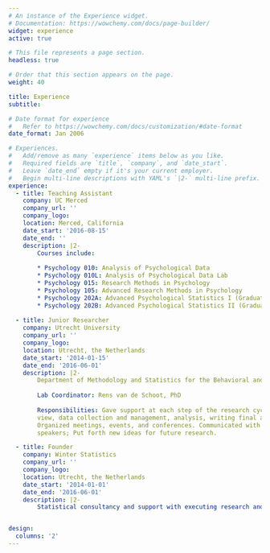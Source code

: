 ```yaml
---
# An instance of the Experience widget.
# Documentation: https://wowchemy.com/docs/page-builder/
widget: experience
active: true

# This file represents a page section.
headless: true

# Order that this section appears on the page.
weight: 40

title: Experience
subtitle:

# Date format for experience
#   Refer to https://wowchemy.com/docs/customization/#date-format
date_format: Jan 2006

# Experiences.
#   Add/remove as many `experience` items below as you like.
#   Required fields are `title`, `company`, and `date_start`.
#   Leave `date_end` empty if it's your current employer.
#   Begin multi-line descriptions with YAML's `|2-` multi-line prefix.
experience:
  - title: Teaching Assistant
    company: UC Merced
    company_url: ''
    company_logo: 
    location: Merced, California
    date_start: '2016-08-15'
    date_end: ''
    description: |2-
        Courses include:
        
        * Psychology 010: Analysis of Psychological Data
        * Psychology 010L: Analysis of Psychological Data Lab
        * Psychology 015: Research Methods in Psychology
        * Psychology 105: Advanced Research Methods in Psychology
        * Psychology 202A: Advanced Psychological Statistics I (Graduate level)
        * Psychology 202B: Advanced Psychological Statistics II (Graduate level)
        
  - title: Junior Researcher
    company: Utrecht University
    company_url: ''
    company_logo: 
    location: Utrecht, the Netherlands
    date_start: '2014-01-15'
    date_end: '2016-06-01'
    description: |2-
        Department of Methodology and Statistics for the Behavioral and Social Sciences
 
        Lab Coordinator: Rens van de Schoot, PhD
 
        Responsibilities: Gave support at each step of the research cycle (literature re-
        view, data collection and management, analysis, writing final article or report);  
        Organized meetings, events, and conferences. Communicated with guests and  
        speakers; Put forth new ideas for future research.

  - title: Founder
    company: Winter Statistics
    company_url: ''
    company_logo: 
    location: Utrecht, the Netherlands
    date_start: '2014-01-01'
    date_end: '2016-06-01'
    description: |2-
        Statistical consultancy and support with executing research and analyses. Collaborated with researchers and companies to answer their research questions with the data available; Gave introduction to Statistics workshops at conferences or within companies; Clients included: Free University Amsterdam, Elastic (USA), Lund University (Sweden), Rutgers Foundation.


design:
  columns: '2'
---
```

